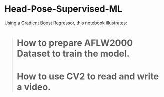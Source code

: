 # Head-Pose-Supervised-ML


Using a Gradient Boost Regressor, this notebook illustrates:
> # How to prepare AFLW2000 Dataset to train the model.
> # How to use CV2 to read and write a video.

